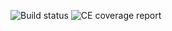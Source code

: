 ![Build status](https://gitlab.com/felipe-lavratti/quality-firmware-exemples/badges/master/build.svg) 
![CE coverage report](https://gitlab.com/felipe-lavratti/quality-firmware-exemples/badges/master/coverage.svg)
